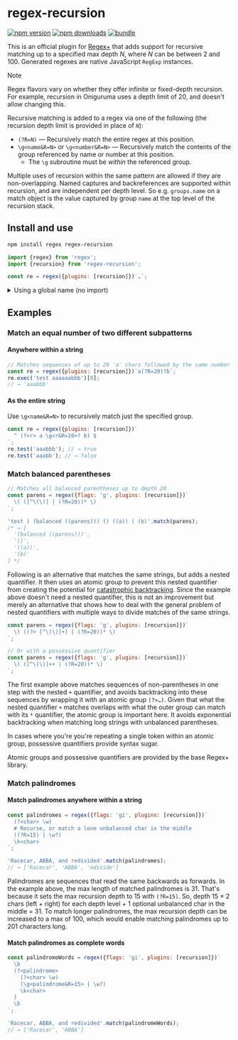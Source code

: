 # regex-recursion

[![npm version][npm-version-src]][npm-version-href]
[![npm downloads][npm-downloads-src]][npm-downloads-href]
[![bundle][bundle-src]][bundle-href]

This is an official plugin for [Regex+](https://github.com/slevithan/regex) that adds support for recursive matching up to a specified max depth *N*, where *N* can be between 2 and 100. Generated regexes are native JavaScript `RegExp` instances.

> [!NOTE]
> Regex flavors vary on whether they offer infinite or fixed-depth recursion. For example, recursion in Oniguruma uses a depth limit of 20, and doesn't allow changing this.

Recursive matching is added to a regex via one of the following (the recursion depth limit is provided in place of *`N`*):

- `(?R=N)` — Recursively match the entire regex at this position.
- `\g<name&R=N>` or `\g<number&R=N>` — Recursively match the contents of the group referenced by name or number at this position.
  - The `\g` subroutine must be *within* the referenced group.

Multiple uses of recursion within the same pattern are allowed if they are non-overlapping. Named captures and backreferences are supported within recursion, and are independent per depth level. So e.g. `groups.name` on a match object is the value captured by group `name` at the top level of the recursion stack.

## Install and use

```sh
npm install regex regex-recursion
```

```js
import {regex} from 'regex';
import {recursion} from 'regex-recursion';

const re = regex({plugins: [recursion]})`…`;
```

<details>
  <summary>Using a global name (no import)</summary>

```html
<script src="https://cdn.jsdelivr.net/npm/regex@6.0.1/dist/regex.min.js"></script>
<script src="https://cdn.jsdelivr.net/npm/regex-recursion@6.0.1/dist/regex-recursion.min.js"></script>
<script>
  const {regex} = Regex;
  const {recursion} = Regex.plugins;

  const re = regex({plugins: [recursion]})`…`;
</script>
```
</details>

## Examples

### Match an equal number of two different subpatterns

#### Anywhere within a string

```js
// Matches sequences of up to 20 'a' chars followed by the same number of 'b'
const re = regex({plugins: [recursion]})`a(?R=20)?b`;
re.exec('test aaaaaabbb')[0];
// → 'aaabbb'
```

#### As the entire string

Use `\g<name&R=N>` to recursively match just the specified group.

```js
const re = regex({plugins: [recursion]})`
  ^ (?<r> a \g<r&R=20>? b) $
`;
re.test('aaabbb'); // → true
re.test('aaabb'); // → false
```

### Match balanced parentheses

```js
// Matches all balanced parentheses up to depth 20
const parens = regex({flags: 'g', plugins: [recursion]})`
  \( ([^\(\)] | (?R=20))* \)
`;

'test ) (balanced ((parens))) () ((a)) ( (b)'.match(parens);
/* → [
  '(balanced ((parens)))',
  '()',
  '((a))',
  '(b)'
] */
```

Following is an alternative that matches the same strings, but adds a nested quantifier. It then uses an atomic group to prevent this nested quantifier from creating the potential for [catastrophic backtracking](https://www.regular-expressions.info/catastrophic.html). Since the example above doesn't need a nested quantifier, this is not an improvement but merely an alternative that shows how to deal with the general problem of nested quantifiers with multiple ways to divide matches of the same strings.

```js
const parens = regex({flags: 'g', plugins: [recursion]})`
  \( ((?> [^\(\)]+) | (?R=20))* \)
`;

// Or with a possessive quantifier
const parens = regex({flags: 'g', plugins: [recursion]})`
  \( ([^\(\)]++ | (?R=20))* \)
`;
```

The first example above matches sequences of non-parentheses in one step with the nested `+` quantifier, and avoids backtracking into these sequences by wrapping it with an atomic group `(?>…)`. Given that what the nested quantifier `+` matches overlaps with what the outer group can match with its `*` quantifier, the atomic group is important here. It avoids exponential backtracking when matching long strings with unbalanced parentheses.

In cases where you're you're repeating a single token within an atomic group, possessive quantifiers provide syntax sugar.

Atomic groups and possessive quantifiers are provided by the base Regex+ library.

### Match palindromes

#### Match palindromes anywhere within a string

```js
const palindromes = regex({flags: 'gi', plugins: [recursion]})`
  (?<char> \w)
  # Recurse, or match a lone unbalanced char in the middle
  ((?R=15) | \w?)
  \k<char>
`;

'Racecar, ABBA, and redivided'.match(palindromes);
// → ['Racecar', 'ABBA', 'edivide']
```

Palindromes are sequences that read the same backwards as forwards. In the example above, the max length of matched palindromes is 31. That's because it sets the max recursion depth to 15 with `(?R=15)`. So, depth 15 × 2 chars (left + right) for each depth level + 1 optional unbalanced char in the middle = 31. To match longer palindromes, the max recursion depth can be increased to a max of 100, which would enable matching palindromes up to 201 characters long.

#### Match palindromes as complete words

```js
const palindromeWords = regex({flags: 'gi', plugins: [recursion]})`
  \b
  (?<palindrome>
    (?<char> \w)
    (\g<palindrome&R=15> | \w?)
    \k<char>
  )
  \b
`;

'Racecar, ABBA, and redivided'.match(palindromeWords);
// → ['Racecar', 'ABBA']
```

<!-- Badges -->

[npm-version-src]: https://img.shields.io/npm/v/regex-recursion?color=78C372
[npm-version-href]: https://npmjs.com/package/regex-recursion
[npm-downloads-src]: https://img.shields.io/npm/dm/regex-recursion?color=78C372
[npm-downloads-href]: https://npmjs.com/package/regex-recursion
[bundle-src]: https://img.shields.io/bundlejs/size/regex-recursion?color=78C372&label=minzip
[bundle-href]: https://bundlejs.com/?q=regex-recursion&treeshake=[*]
